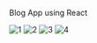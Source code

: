Blog App using React

![1](https://github.com/imarpitsingh/Blog-App/assets/69472042/479968cb-d265-4202-b7c5-082ead70b2b6)
![2](https://github.com/imarpitsingh/Blog-App/assets/69472042/c9a37b78-c76d-4a84-a29c-396c4580f239)
![3](https://github.com/imarpitsingh/Blog-App/assets/69472042/ab8f52ab-61b8-4130-b55f-4a47c63539f7)
![4](https://github.com/imarpitsingh/Blog-App/assets/69472042/d89002d0-26ec-437a-9192-2e7d623072b6)
